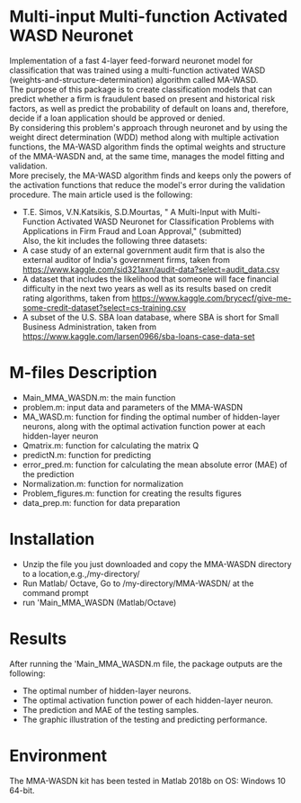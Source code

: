 # Multi-input Multi-function Activated WASD Neuronet
Implementation of a fast 4-layer feed-forward neuronet model for classification that was trained using a multi-function activated WASD (weights-and-structure-determination) algorithm called MA-WASD.\
The purpose of this package is to create classification models that can predict whether a firm is fraudulent based on present and historical risk factors, as well as predict the probability of default on loans and, therefore, decide if a loan application should be approved or denied.\
By considering this problem's approach through neuronet and by using the weight direct determination (WDD) method along with multiple activation functions, the MA-WASD algorithm finds the optimal weights and structure of the MMA-WASDN and, at the same time, manages the model fitting and validation.\
More precisely, the MA-WASD algorithm finds and keeps only the powers of the activation functions that reduce the model's error during the validation procedure.
The main article used is the following:
*	T.E. Simos, V.N.Katsikis, S.D.Mourtas, " A Multi-Input with Multi-Function Activated WASD Neuronet for Classification Problems with Applications in Firm Fraud and Loan Approval," (submitted)\
Also, the kit includes the following three datasets:
*	Α case study of an external government audit firm that is also the external auditor of India's government firms, taken from https://www.kaggle.com/sid321axn/audit-data?select=audit_data.csv 
*	Α dataset that includes the likelihood that someone will face financial difficulty in the next two years as well as its results based on credit rating algorithms, taken from https://www.kaggle.com/brycecf/give-me-some-credit-dataset?select=cs-training.csv 
*	Α subset of the U.S. SBA loan database, where SBA is short for Small Business Administration, taken from https://www.kaggle.com/larsen0966/sba-loans-case-data-set 

# M-files Description
*	Main_MMA_WASDN.m: the main function
*	problem.m: input data and parameters of the MMA-WASDN
*	MA_WASD.m: function for finding the optimal number of hidden-layer neurons, along with the optimal activation function power at each hidden-layer neuron
*	Qmatrix.m: function for calculating the matrix Q
*	predictN.m: function for predicting
*	error_pred.m: function for calculating the mean absolute error (MAE) of the prediction
*	Normalization.m: function for normalization
*	Problem_figures.m: function for creating the results figures
*	data_prep.m: function for data preparation

# Installation
*	Unzip the file you just downloaded and copy the MMA-WASDN directory to a location,e.g.,/my-directory/
*	Run Matlab/ Octave, Go to /my-directory/MMA-WASDN/ at the command prompt
*	run 'Main_MMA_WASDN (Matlab/Octave)

# Results
After running the 'Main_MMA_WASDN.m file, the package outputs are the following:
*	The optimal number of hidden-layer neurons.
*	The optimal activation function power of each hidden-layer neuron.
*	The prediction and MAE of the testing samples.
*	The graphic illustration of the testing and predicting performance.

# Environment
The MMA-WASDN kit has been tested in Matlab 2018b on OS: Windows 10 64-bit.
